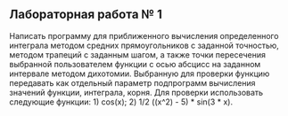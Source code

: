 ## Лабораторная работа № 1
Написать программу для приближенного вычисления определенного интеграла методом средних 
прямоугольников с заданной точностью, методом трапеций с заданным
шагом, а также точки пересечения выбранной пользователем функции с осью абсцисс на
заданном интервале методом дихотомии. Выбранную для проверки функцию передавать как
отдельный параметр подпрограмм вычисления значений функции, интеграла, корня.
Для проверки использовать следующие функции: 1) cos(x); 2) 1/2 ((x^2) - 5) * sin(3 * x).
